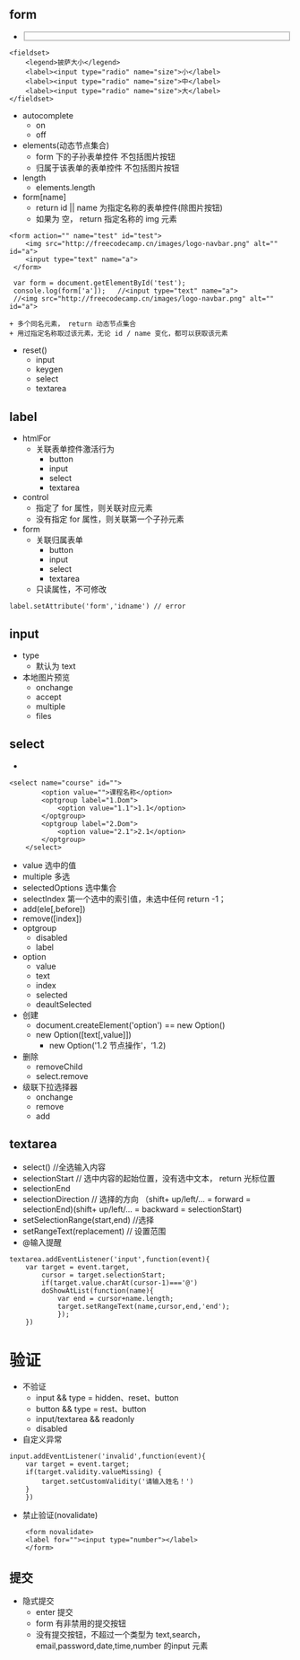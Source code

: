 ## form
- <fieldset>
```
<fieldset>
    <legend>披萨大小</legend>
    <label><input type="radio" name="size">小</label>
    <label><input type="radio" name="size">中</label>
    <label><input type="radio" name="size">大</label>
</fieldset>
```

- autocomplete
    + on
    + off
- elements(动态节点集合)
    +  form 下的子孙表单控件 不包括图片按钮
    +  归属于该表单的表单控件 不包括图片按钮
- length
    + elements.length
- form[name]
    + return id || name 为指定名称的表单控件(除图片按钮)
    + 如果为 空， return 指定名称的 img 元素
```
<form action="" name="test" id="test"> 
    <img src="http://freecodecamp.cn/images/logo-navbar.png" alt="" id="a">
    <input type="text" name="a">
 </form>

 var form = document.getElementById('test');
 console.log(form['a']);   //<input type="text" name="a">
 //<img src="http://freecodecamp.cn/images/logo-navbar.png" alt="" id="a">
```
    + 多个同名元素， return 动态节点集合
    + 用过指定名称取过该元素，无论 id / name 变化，都可以获取该元素
- reset()
    + input
    + keygen
    + select
    + textarea
    

## label
- htmlFor
    + 关联表单控件激活行为
        *  button
        *  input
        *  select
        *  textarea
- control
    + 指定了 for 属性，则关联对应元素
    + 没有指定 for 属性，则关联第一个子孙元素
- form
    + 关联归属表单
        *  button
        *  input
        *  select
        *  textarea
    + 只读属性，不可修改
```
label.setAttribute('form','idname') // error
```


## input
- type
    + 默认为 text
- 本地图片预览
    + onchange
    + accept
    + multiple
    + files

## select
- <optgroup>
```
<select name="course" id="">
        <option value="">课程名称</option>
        <optgroup label="1.Dom">
            <option value="1.1">1.1</option>
        </optgroup>
        <optgroup label="2.Dom">
            <option value="2.1">2.1</option>
        </optgroup>
    </select>
```
- value 选中的值
- multiple 多选
- selectedOptions 选中集合
- selectIndex 第一个选中的索引值，未选中任何 return -1；
- add(ele[,before])
- remove([index])
- optgroup
    + disabled
    + label
- option
    + value
    + text
    + index
    + selected
    + deaultSelected
- 创建
    +  document.createElement('option') == new Option()
    +  new Option([text[,value]])
        *  new Option('1.2 节点操作'，‘1.2)
- 删除
    +  removeChild
    +  select.remove
- 级联下拉选择器
    +  onchange
    + remove
    + add

## textarea
- select() //全选输入内容
- selectionStart // 选中内容的起始位置，没有选中文本， return 光标位置
- selectionEnd
- selectionDirection // 选择的方向 （shift+ up/left/... = forward = selectionEnd)(shift+ up/left/... = backward = selectionStart)
- setSelectionRange(start,end) //选择
- setRangeText(replacement) // 设置范围
- @输入提醒
```
textarea.addEventListener('input',function(event){
    var target = event.target,
        cursor = target.selectionStart;
        if(target.value.charAt(cursor-1)==='@')
        doShowAtList(function(name){
            var end = cursor+name.length;
            target.setRangeText(name,cursor,end,'end');
            });
    })
```


# 验证
- 不验证
    + input && type  = hidden、reset、button
    + button && type = rest、button
    + input/textarea && readonly
    + disabled
- 自定义异常
```
input.addEventListener('invalid',function(event){
    var target = event.target;
    if(target.validity.valueMissing) {
        target.setCustomValidity('请输入姓名！')
    }
    })
```
- 禁止验证(novalidate)
```
    <form novalidate>
    <label for=""><input type="number"></label>
    </form>
```

## 提交
- 隐式提交
    + enter 提交
    + form 有非禁用的提交按钮
    + 没有提交按钮，不超过一个类型为 text,search，email,password,date,time,number 的input 元素




